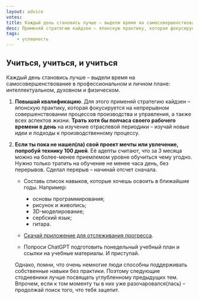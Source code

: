 ```yaml
---
layout: advice
votes:
title: Каждый день становись лучше – выдели время на самосовершенствование
desc: Применяй стратегию кайдзен – японскую практику, которая фокусируется на непрерывном совершенствовании процессов производства и управления, а также всех аспектов жизни.
tags:
    - успешность
---
```


## Учиться, учиться, и учиться

Каждый день становись лучше – выдели время на самосовершенствование в профессиональном и личном плане: интеллектуальном, духовном и физическом.

1. **Повышай квалификацию**. Для этого применяй стратегию кайдзен – японскую практику, которая фокусируется на непрерывном совершенствовании процессов производства и управления, а также всех аспектов жизни. **Трать хотя бы полчаса своего рабочего времени в день** на изучение отраслевой периодики – изучай новые идеи и подходы к производственному процессу.

2. **Если ты пока не нашел(ла) свой проект мечты или увлечение, попробуй технику 100 дней**. Её адепты считают, что за 3 месяца можно на более-менее приемлемом уровне обучиться чему угодно. Нужно только тратить на обучение не менее часа день, без перерывов. Сделал перерыв – начинай отсчет сначала.

    - Составь список навыков, которые хочешь освоить в ближайшие годы. Например:
      - основы программирования;
      - рисунок и живопись;
      - 3D-моделирование;
      - сербский язык;
      - гитара.

    - [Скачай приложение для отслеживания прогресса](https://prettyprogress.app/).

    - Попроси ChatGPT подготовить понедельный учебный план и ссылки на учебные материалы. И приступай.

    Однако, помни, что очень немногие люди способны поддерживать собственные навыки без практики. Поэтому следующие стодневники лучше посвящать углубленному предыдущих тем. Впрочем, если к том моменту ты в них уже разочаровался(лась) – продолжай поиск того, что тебя зацепит.
